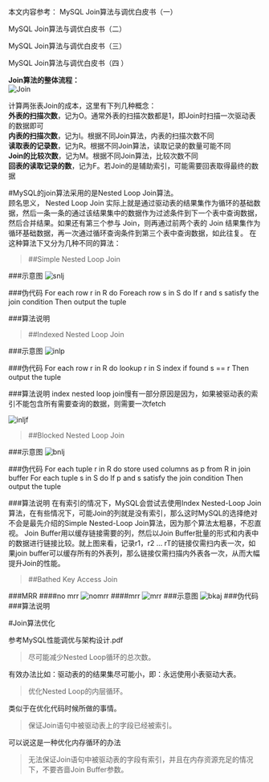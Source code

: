 本文内容参考：
MySQL Join算法与调优白皮书（一）

MySQL Join算法与调优白皮书（二）

MySQL Join算法与调优白皮书（三）

MySQL Join算法与调优白皮书（四 ）

**Join算法的整体流程：**<br>
![Join](png/join.png)<br>

计算两张表Join的成本，这里有下列几种概念：<br>
**外表的扫描次数**，记为O。通常外表的扫描次数都是1，即Join时扫描一次驱动表的数据即可<br>
**内表的扫描次数**，记为I。根据不同Join算法，内表的扫描次数不同<br>
**读取表的记录数**，记为R。根据不同Join算法，读取记录的数量可能不同<br>
**Join的比较次数**，记为M。根据不同Join算法，比较次数不同<br>
**回表的读取记录的数**，记为F。若Join的是辅助索引，可能需要回表取得最终的数据<br>

#MySQL的join算法采用的是Nested Loop Join算法。<br>
顾名思义， Nested Loop Join 实际上就是通过驱动表的结果集作为循环的基础数据，然后一条一条的通过该结果集中的数据作为过滤条件到下一个表中查询数据，然后合并结果。如果还有第三个参与 Join，则再通过前两个表的 Join 结果集作为循环基础数据，再一次通过循环查询条件到第三个表中查询数据，如此往复。
在这种算法下又分为几种不同的算法：<br>

>##Simple Nested Loop Join

###示意图
![snlj](png/snlj.png)

###伪代码
    For each row r in R do
        Foreach row s in S do
            If r and s satisfy the join condition 
                Then output the tuple
           
###算法说明

>##Indexed Nested Loop Join

###示意图
![inlp](png/inlj.png)

###伪代码
    For each row r in R do 
        lookup r in S index 
        if found s == r
            Then output the tuple

###算法说明
index nested loop join慢有一部分原因是因为，如果被驱动表的索引不能包含所有需要查询的数据，则需要一次fetch

![inljf](png/inljf.png)

>##Blocked Nested Loop Join

###示意图
![bnlj](png/bnlj.png)

###伪代码
    For each tuple r in R do
        store used columns as p from R in join buffer
        For each tuple s in S do
            If p and s satisfy the join condition
                Then output the tuple
                
###算法说明
在有索引的情况下，MySQL会尝试去使用Index Nested-Loop Join算法，在有些情况下，可能Join的列就是没有索引，那么这时MySQL的选择绝对不会是最先介绍的Simple Nested-Loop Join算法，因为那个算法太粗暴，不忍直视。
Join Buffer用以缓存链接需要的列，然后以Join Buffer批量的形式和内表中的数据进行链接比较。就上图来看，记录r1，r2 … rT的链接仅需扫内表一次，如果join buffer可以缓存所有的外表列，那么链接仅需扫描内外表各一次，从而大幅提升Join的性能。
                
                
>##Bathed Key Access Join

###MRR
####no mrr
![nomrr](png/nomrr.png)
####mrr
![mrr](png/mrr.png)
###示意图
![bkaj](png/bkaj.png)
###伪代码
###算法说明

#Join算法优化

参考MySQL性能调优与架构设计.pdf

>尽可能减少Nested Loop循环的总次数。

有效办法比如：驱动表的的结果集尽可能小，即：永远使用小表驱动大表。

>优化Nested Loop的内层循环。

类似于在优化代码时候所做的事情。

>保证Join语句中被驱动表上的字段已经被索引。

可以说这是一种优化内存循环的办法

>无法保证Join语句中被驱动表的字段有索引，并且在内存资源充足的情况下，不要吝啬Join Buffer参数。

